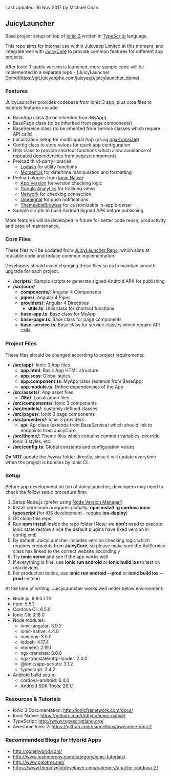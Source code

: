 
Last Updated: 16 Nov 2017 by Michael Chan


## JuicyLauncher

Base project setup on top of [Ionic 3](http://ionicframework.com/docs/) written in [TypeScript](http://www.typescriptlang.org/) language. 

This repo aims for internal use within Juicyapp Limited at this moment, and integrate well with [JuicyCore](https://git.juicyapphk.com/juicyapp/juicycore) to provide common features for different app projects. 

After Ionic 3 stable version is launched, more sample code will be implemented in a separate repo - [JuicyLauncher Demo]https://git.juicyapphk.com/juicyapp/juicylauncher_demo).


### Features

JuicyLauncher provides codebase from Ionic 3 app, plus core files to extends features include:

- BaseApp class (to be inherited from MyApp)
- BasePage class (to be inherited from page components)
- BaseService class (to be inherited from service classes which require API calls)
- Localization setup for multilingual App (using [ngx-translate](https://github.com/ngx-translate/core))
- Config class to store values for quick app configuration
- Utils class to provide shortcut functions which allow avoidance of repeated dependencies from pages/components
- Preload third-party libraries:
    - [Lodash](https://lodash.com/) for utility functions
    - [Moment.js](http://momentjs.com/) for date/time manipulation and formatting
- Preload plugins from [Ionic Native](https://ionicframework.com/docs/native/):
    - [App Version](https://ionicframework.com/docs/native/app-version/) for version checking logic
    - [Google Analytics](https://ionicframework.com/docs/native/google-analytics/) for tracking views
    - [Network](https://ionicframework.com/docs/native/network/) for checking connection
    - [OneSignal](https://ionicframework.com/docs/native/onesignal/) for push notifications
    - [ThemeableBrowser](https://ionicframework.com/docs/native/themeablebrowser/) for customizable in-app browser
- Sample scripts to build Android Signed APK before publishing

More features will be developed in future for better code reuse, productivity and ease of maintenance. 


### Core Files

These files will be updated from [JuicyLauncher Repo](https://git.juicyapphk.com/juicyapp/juicylauncher), which aims at reusable code and reduce common implementation. 

Developers should avoid changing these files so as to maintain smooth upgrade for each project.

- **/scripts/**: Sample scripts to generate signed Android APK for publishing
- **/src/core/**
    - **components/**: Angular 4 Components
    - **pipes/**: Angular 4 Pipes
    - **providers/**: Angular 4 Directives
        - **utils.ts**: Utils class for shortcut functions
    - **base-app.ts**: Base class for MyApp
    - **base-page.ts**: Base class for page components
    - **base-service.ts**: Base class for service classes which require API calls


### Project Files

These files should be changed according to project requirements. 

- **/src/app/**: Ionic 3 App files
    - **app.html**: Basic App HTML structure
    - **app.scss**: Global styles
    - **app.component.ts**: MyApp class (extends from BaseApp)
    - **app.module.ts**: Define dependencies of the App
- **/src/assets/**: App asset files
    - **i18n/**: Localization files
- **/src/components/**: Ionic 3 components
- **/src/models/**: customly defined classes
- **/src/pages/**: Ionic 3 page components
- **/src/providers/**: Ionic 3 providers
    - **api**: Api class (extends from BaseService) which should link to endpoints from JuicyCore
- **/src/theme/**: Theme files which contains common variables, override Ionic 3 styles, etc. 
- **/src/config.ts**: Global constants and configuration values

**Do NOT** update the /www/ folder directly, since it will update everytime when the project is bundles by Ionic Cli. 


### Setup

Before app development on top of JuicyLauncher, developers may need to check the follow setup procedure first:

1. Setup Node.js (prefer using [Node Version Manager](https://github.com/creationix/nvm))
2. Install core node programs globally: **npm install -g cordova ionic typescript** (for iOS development - require **ios-deploy**)
3. Git clone this repo
4. Run **npm install** inside the repo folder (Note: we **don't** need to execute ionic state restore since the default plugins have fixed version in config.xml)
5. By default, JuicyLauncher includes version checking logic which requires endpoints from **JuicyCore**, so please make sure the ApiService class has linked to the correct website accordingly
6. Try **ionic serve** and see if the app works well
7. If everything is fine, use **ionic run android** or **ionic build ios** to test on real devices
8. For production builds, use **ionic run android --prod** or **ionic build ios --prod** instead

At the time of writing, JuicyLauncher works well under below environment:

- Node.js: 8.9.0 LTS
- npm: 5.5.1
- Cordova Cli: 6.5.0
- Ionic Cli: 3.18.0
- Node modules:
    - ionic-angular: 3.9.2
    - ionic-native: 4.4.0
    - ionicons: 3.0.0
    - lodash: 4.17.4
    - moment: 2.19.1
    - ngx-translate: 8.0.0
    - ngx-translate/http-loader: 2.0.0
    - @ionic/app-scripts: 3.1.2
    - typescript: 2.4.2
- Android build setup:
    - cordova-android: 6.4.0
    - Android SDK Tools: 26.1.1

### Resources & Tutorials

- Ionic 3 Documentation: http://ionicframework.com/docs/
- Ionic Native: https://github.com/driftyco/ionic-native/
- TypeScript: http://www.typescriptlang.org/
- Awesome Ionic 2: https://github.com/candelibas/awesome-ionic2


### Recommended Blogs for Hybrid Apps

- http://gonehybrid.com/
- http://www.joshmorony.com/category/ionic-tutorials/
- http://www.gajotres.net/
- https://www.thepolyglotdeveloper.com/category/apache-cordova-2/
